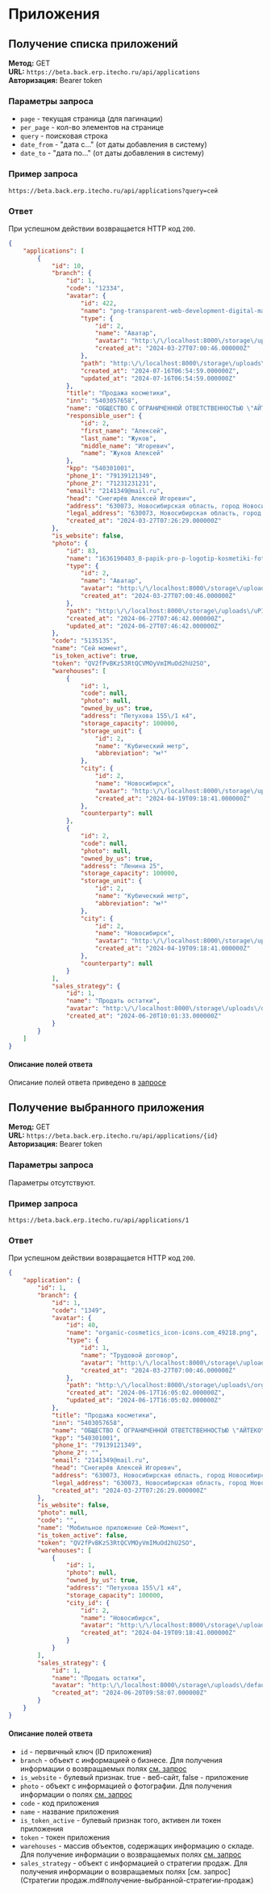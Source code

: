 # Приложения

## Получение списка приложений

**Метод:** GET  
**URL:** `https://beta.back.erp.itecho.ru/api/applications`  
**Авторизация:** Bearer token

### Параметры запроса

- `page` - текущая страница (для пагинации)
- `per_page` - кол-во элементов на странице
- `query` - поисковая строка
- `date_from` - "дата с..." (от даты добавления в систему)
- `date_to` - "дата по..." (от даты добавления в систему)

### Пример запроса  

`https://beta.back.erp.itecho.ru/api/applications?query=сей`

### Ответ

При успешном действии возвращается HTTP код `200`.
```json
{
	"applications": [
		{
			"id": 10,
			"branch": {
				"id": 1,
				"code": "12334",
				"avatar": {
					"id": 422,
					"name": "png-transparent-web-development-digital-marketing-web-design-search-engine-optimization-web-design-angle-search-engine-optimization-web-design.png",
					"type": {
						"id": 2,
						"name": "Аватар",
						"avatar": "http:\/\/localhost:8000\/storage\/uploads\/default.svg",
						"created_at": "2024-03-27T07:00:46.000000Z"
					},
					"path": "http:\/\/localhost:8000\/storage\/uploads\/9qzh2GCaYpRpaxXnql0JZYpIesu3qlvQLV2OBhcN.png",
					"created_at": "2024-07-16T06:54:59.000000Z",
					"updated_at": "2024-07-16T06:54:59.000000Z"
				},
				"title": "Продажа косметики",
				"inn": "5403057658",
				"name": "ОБЩЕСТВО С ОГРАНИЧЕННОЙ ОТВЕТСТВЕННОСТЬЮ \"АЙТЕКО\"",
				"responsible_user": {
					"id": 2,
					"first_name": "Алексей",
					"last_name": "Жуков",
					"middle_name": "Игоревич",
					"name": "Жуков Алексей"
				},
				"kpp": "540301001",
				"phone_1": "79139121349",
				"phone_2": "71231231231",
				"email": "2141349@mail.ru",
				"head": "Снегирёв Алексей Игоревич",
				"address": "630073, Новосибирская область, город Новосибирск, Новогодняя ул., д. 20\/1, кв. 26",
				"legal_address": "630073, Новосибирская область, город Новосибирск, Новогодняя ул., д. 20\/1, кв. 26",
				"created_at": "2024-03-27T07:26:29.000000Z"
			},
			"is_website": false,
			"photo": {
				"id": 83,
				"name": "1636190403_8-papik-pro-p-logotip-kosmetiki-foto-9.jpg",
				"type": {
					"id": 2,
					"name": "Аватар",
					"avatar": "http:\/\/localhost:8000\/storage\/uploads\/default.svg",
					"created_at": "2024-03-27T07:00:46.000000Z"
				},
				"path": "http:\/\/localhost:8000\/storage\/uploads\/uPINajA2l2XPB44ojjTEd88wRKxRwsWXIlrgg2iX.jpg",
				"created_at": "2024-06-27T07:46:42.000000Z",
				"updated_at": "2024-06-27T07:46:42.000000Z"
			},
			"code": "5135135",
			"name": "Сей момент",
			"is_token_active": true,
			"token": "QV2fPvBKzS3RtQCVMOyVmIMuOd2hU2SO",
			"warehouses": [
				{
					"id": 1,
					"code": null,
					"photo": null,
					"owned_by_us": true,
					"address": "Петухова 155\/1 к4",
					"storage_capacity": 100000,
					"storage_unit": {
						"id": 2,
						"name": "Кубический метр",
						"abbreviation": "м³"
					},
					"city": {
						"id": 2,
						"name": "Новосибирск",
						"avatar": "http:\/\/localhost:8000\/storage\/uploads\/default.svg",
						"created_at": "2024-04-19T09:18:41.000000Z"
					},
					"counterparty": null
				},
				{
					"id": 2,
					"code": null,
					"photo": null,
					"owned_by_us": true,
					"address": "Ленина 25",
					"storage_capacity": 100000,
					"storage_unit": {
						"id": 2,
						"name": "Кубический метр",
						"abbreviation": "м³"
					},
					"city": {
						"id": 2,
						"name": "Новосибирск",
						"avatar": "http:\/\/localhost:8000\/storage\/uploads\/default.svg",
						"created_at": "2024-04-19T09:18:41.000000Z"
					},
					"counterparty": null
				}
			],
			"sales_strategy": {
				"id": 1,
				"name": "Продать остатки",
				"avatar": "http:\/\/localhost:8000\/storage\/uploads\/default.svg",
				"created_at": "2024-06-20T10:01:33.000000Z"
			}
		}
    ]
}
```

#### Описание полей ответа

Описание полей ответа приведено в [запросе](Приложения.md#получение-выбранного-приложения)

## Получение выбранного приложения 

**Метод:** GET  
**URL:** `https://beta.back.erp.itecho.ru/api/applications/{id}`  
**Авторизация:** Bearer token

### Параметры запроса

Параметры отсутствуют.

### Пример запроса  

`https://beta.back.erp.itecho.ru/api/applications/1`

### Ответ

При успешном действии возвращается HTTP код `200`.
```json
{
	"application": {
		"id": 1,
		"branch": {
			"id": 1,
			"code": "1349",
			"avatar": {
				"id": 40,
				"name": "organic-cosmetics_icon-icons.com_49218.png",
				"type": {
					"id": 1,
					"name": "Трудовой договор",
					"avatar": "http:\/\/localhost:8000\/storage\/uploads\/default.svg",
					"created_at": "2024-03-27T07:00:46.000000Z"
				},
				"path": "http:\/\/localhost:8000\/storage\/uploads\/organic-cosmetics_icon-icons.com_49218.png",
				"created_at": "2024-06-17T16:05:02.000000Z",
				"updated_at": "2024-06-17T16:05:02.000000Z"
			},
			"title": "Продажа косметики",
			"inn": "5403057658",
			"name": "ОБЩЕСТВО С ОГРАНИЧЕННОЙ ОТВЕТСТВЕННОСТЬЮ \"АЙТЕКО\"",
			"kpp": "540301001",
			"phone_1": "79139121349",
			"phone_2": "",
			"email": "2141349@mail.ru",
			"head": "Снегирёв Алексей Игоревич",
			"address": "630073, Новосибирская область, город Новосибирск, Новогодняя ул., д. 20\/1, кв. 26",
			"legal_address": "630073, Новосибирская область, город Новосибирск, Новогодняя ул., д. 20\/1, кв. 26",
			"created_at": "2024-03-27T07:26:29.000000Z"
		},
		"is_website": false,
		"photo": null,
		"code": "",
		"name": "Мобильное приложение Сей-Момент",
		"is_token_active": false,
		"token": "QV2fPvBKzS3RtQCVMOyVmIMuOd2hU2SO",
		"warehouses": [
			{
				"id": 1,
				"photo": null,
				"owned_by_us": true,
				"address": "Петухова 155\/1 к4",
				"storage_capacity": 100000,
				"city_id": {
					"id": 2,
					"name": "Новосибирск",
					"avatar": "http:\/\/localhost:8000\/storage\/uploads\/default.svg",
					"created_at": "2024-04-19T09:18:41.000000Z"
				}
			}
		],
		"sales_strategy": {
			"id": 1,
			"name": "Продать остатки",
			"avatar": "http:\/\/localhost:8000\/storage\/uploads\/default.svg",
			"created_at": "2024-06-20T09:58:07.000000Z"
		}
	}
}
```

#### Описание полей ответа

- `id` - первичный ключ (ID приложения)
- `branch` - объект с информацией о бизнесе. Для получения информации о возвращаемых полях [см. запрос](Бизнесы.md#получение-выбранного-бизнеса)
- `is_website` - булевый признак. true - веб-сайт, false - приложение
- `photo` - объект с информацией о фотографии. Для получения информации о полях [см. запрос](Файлы.md#получение-выбранного-файла)
- `code` - код приложения
- `name` - название приложения
- `is_token_active` - булевый признак того, активен ли токен приложения
- `token` - токен приложения
- `warehouses` - массив объектов, содержащих информацию о складе. Для получение информации о возвращаемых полях [см. запрос](Склады.md#получение-выбранного-склада)
- `sales_strategy` - объект с информацией о стратегии продаж. Для получения информации о возвращаемых полях [см. запрос](Стратегии продаж.md#получение-выбранной-стратегии-продаж)